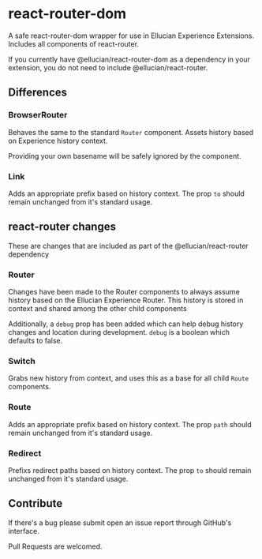 # react-router-dom

A safe react-router-dom wrapper for use in Ellucian Experience Extensions. Includes all components of react-router.

If you currently have @ellucian/react-router-dom as a dependency in your extension, you do not need to include @ellucian/react-router.

## Differences

### BrowserRouter

Behaves the same to the standard `Router` component. Assets history based on Experience history context.

Providing your own basename will be safely ignored by the component.

### Link

Adds an appropriate prefix based on history context. The prop `to` should remain unchanged from it's standard usage.

## react-router changes

These are changes that are included as part of the @ellucian/react-router dependency

### Router

Changes have been made to the Router components to always assume history based on the Ellucian Experience Router. This history is stored in context and shared among the other child components

Additionally, a `debug` prop has been added which can help debug history changes and location during development. `debug` is a boolean which defaults to false.

### Switch

Grabs new history from context, and uses this as a base for all child `Route` components.

### Route

Adds an appropriate prefix based on history context. The prop `path` should remain unchanged from it's standard usage.

### Redirect

Prefixs redirect paths based on history context. The prop `to` should remain unchanged from it's standard usage.

## Contribute

If there's a bug please submit open an issue report through GitHub's interface.

Pull Requests are welcomed.
